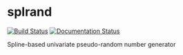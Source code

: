 # splrand
[![Build Status](https://travis-ci.org/Gretadelnista/splrand.svg?branch=master)](https://travis-ci.org/Gretadelnista/splrand)
[![Documentation Status](https://readthedocs.org/projects/splrand-greta?version=latest)](https://splrand.readthedocs.io/en/latest/?badge=latest)


Spline-based univariate pseudo-random number generator
